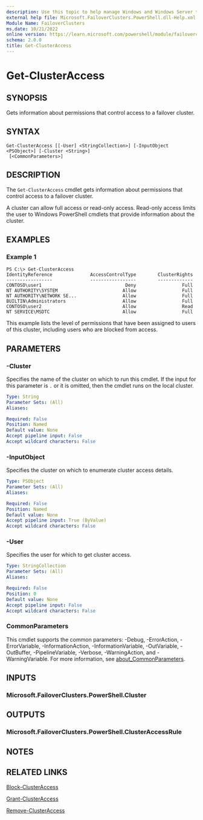 ```yaml
---
description: Use this topic to help manage Windows and Windows Server technologies with Windows PowerShell.
external help file: Microsoft.FailoverClusters.PowerShell.dll-Help.xml
Module Name: FailoverClusters
ms.date: 10/21/2022
online version: https://learn.microsoft.com/powershell/module/failoverclusters/get-clusteraccess?view=windowsserver2022-ps&wt.mc_id=ps-gethelp
schema: 2.0.0
title: Get-ClusterAccess
---
```


# Get-ClusterAccess

## SYNOPSIS
Gets information about permissions that control access to a failover cluster.

## SYNTAX

```
Get-ClusterAccess [[-User] <StringCollection>] [-InputObject <PSObject>] [-Cluster <String>]
 [<CommonParameters>]
```

## DESCRIPTION

The `Get-ClusterAccess` cmdlet gets information about permissions that control access to a
failover cluster.

A cluster can allow full access or read-only access. Read-only access limits the user to Windows
PowerShell cmdlets that provide information about the cluster.

## EXAMPLES

### Example 1

```
PS C:\> Get-ClusterAccess
IdentityReference              AccessControlType        ClusterRights 
-----------------              -----------------        ------------- 
CONTOSO\user1                               Deny                 Full 
NT AUTHORITY\SYSTEM                        Allow                 Full 
NT AUTHORITY\NETWORK SE...                 Allow                 Full 
BUILTIN\Administrators                     Allow                 Full 
CONTOSO\user2                              Allow                 Read 
NT SERVICE\MSDTC                           Allow                 Full
```

This example lists the level of permissions that have been assigned to users of this cluster,
including users who are blocked from access.

## PARAMETERS

### -Cluster

Specifies the name of the cluster on which to run this cmdlet. If the input for this parameter is
`.` or it is omitted, then the cmdlet runs on the local cluster.

```yaml
Type: String
Parameter Sets: (All)
Aliases: 

Required: False
Position: Named
Default value: None
Accept pipeline input: False
Accept wildcard characters: False
```

### -InputObject

Specifies the cluster on which to enumerate cluster access details.

```yaml
Type: PSObject
Parameter Sets: (All)
Aliases: 

Required: False
Position: Named
Default value: None
Accept pipeline input: True (ByValue)
Accept wildcard characters: False
```

### -User

Specifies the user for which to get cluster access.

```yaml
Type: StringCollection
Parameter Sets: (All)
Aliases: 

Required: False
Position: 0
Default value: None
Accept pipeline input: False
Accept wildcard characters: False
```

### CommonParameters

This cmdlet supports the common parameters: -Debug, -ErrorAction, -ErrorVariable,
-InformationAction, -InformationVariable, -OutVariable, -OutBuffer, -PipelineVariable, -Verbose,
-WarningAction, and -WarningVariable. For more information, see
[about_CommonParameters](https://go.microsoft.com/fwlink/?LinkID=113216).

## INPUTS

### Microsoft.FailoverClusters.PowerShell.Cluster

## OUTPUTS

### Microsoft.FailoverClusters.PowerShell.ClusterAccessRule

## NOTES

## RELATED LINKS

[Block-ClusterAccess](./Block-ClusterAccess.md)

[Grant-ClusterAccess](./Grant-ClusterAccess.md)

[Remove-ClusterAccess](./Remove-ClusterAccess.md)
